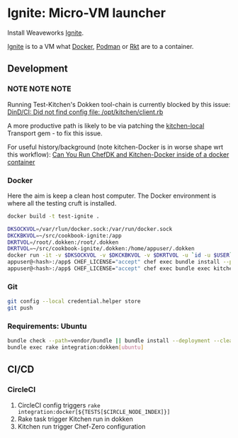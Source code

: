 # Ignite: Micro-VM launcher

Install Weaveworks [Ignite](https://ignite.readthedocs.io/en/stable/index.html).

[Ignite](https://ignite.readthedocs.io/en/stable/index.html) is to a VM what [Docker](https://hub.docker.io), [Podman](https://podman.io) or [Rkt](http://coreos.com/rkt) are to a container.

## Development

### NOTE NOTE NOTE

Running Test-Kitchen's Dokken tool-chain is currently blocked by this issue:
[DinD/CI: Did not find config file: /opt/kitchen/client.rb](https://github.com/someara/kitchen-dokken/issues/149)

A more productive path is likely to be via patching the [kitchen-local]()
Transport gem - to fix this issue.

For useful history/background (note kitchen-Docker is in worse shape wrt this 
workflow): [Can You Run ChefDK and Kitchen-Docker inside of a docker container](https://hackernoon.com/can-you-run-chefdk-and-kitchen-docker-inside-of-a-docker-container-10c384571f34)

### Docker

Here the aim is keep a clean host computer.
The Docker environment is where all the testing cruft is installed.

```bash
docker build -t test-ignite .

DKSOCKVOL=/var/rlun/docker.sock:/var/run/docker.sock
DKCKBKVOL=~/src/cookbook-ignite:/app
DKRTVOL=/root/.dokken:/root/.dokken
DKRTVOL=~/src/cookbook-ignite/.dokken:/home/appuser/.dokken
docker run -it -v $DKSOCKVOL -v $DKCKBKVOL -v $DKRTVOL -u `id -u $USER`:`id -g $USER` test-ignite bash
appuser@<hash>:/app$ CHEF_LICENSE="accept" chef exec bundle install --path vendor/bundle
appuser@<hash>:/app$ CHEF_LICENSE="accept" chef exec bundle exec kitchen test all
```

### Git

```bash
git config --local credential.helper store
git push
```

### Requirements: Ubuntu


```bash
bundle check --path=vendor/bundle || bundle install --deployment --clean --without production test --jobs=1 --retry=3
bundle exec rake integration:dokken[ubuntu]
```

## CI/CD

### CircleCI

1. CircleCI config triggers `rake integration:docker[${TESTS[$CIRCLE_NODE_INDEX]}]`
1. Rake task trigger Kitchen run in dokken
1. Kitchen run trigger Chef-Zero configuration